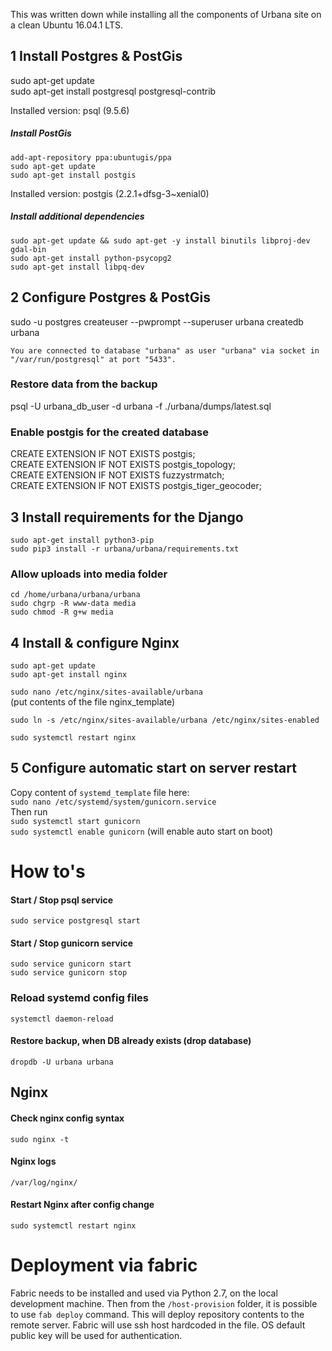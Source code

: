 This was written down while installing all the components of Urbana site on a clean Ubuntu 16.04.1 LTS.

## 1 Install Postgres & PostGis

sudo apt-get update  
sudo apt-get install postgresql postgresql-contrib

Installed version: psql (9.5.6)

##### Install PostGis

`add-apt-repository ppa:ubuntugis/ppa`  
`sudo apt-get update`  
`sudo apt-get install postgis`

Installed version: postgis (2.2.1+dfsg-3~xenial0)

##### Install additional dependencies

`sudo apt-get update && sudo apt-get -y install binutils libproj-dev gdal-bin`  
`sudo apt-get install python-psycopg2`  
`sudo apt-get install libpq-dev`


## 2 Configure Postgres & PostGis

sudo -u postgres createuser --pwprompt --superuser urbana
createdb urbana

```You are connected to database "urbana" as user "urbana" via socket in "/var/run/postgresql" at port "5433".```

### Restore data from the backup
psql -U urbana_db_user -d urbana -f ./urbana/dumps/latest.sql

### Enable postgis for the created database
CREATE EXTENSION IF NOT EXISTS postgis;  
CREATE EXTENSION IF NOT EXISTS postgis_topology;  
CREATE EXTENSION IF NOT EXISTS fuzzystrmatch;  
CREATE EXTENSION IF NOT EXISTS postgis_tiger_geocoder;  



## 3 Install requirements for the Django

`sudo apt-get install python3-pip`  
`sudo pip3 install -r urbana/urbana/requirements.txt`

### Allow uploads into media folder
`cd /home/urbana/urbana/urbana`   
`sudo chgrp -R www-data media`  
`sudo chmod -R g+w media`


## 4 Install & configure Nginx
`sudo apt-get update`  
`sudo apt-get install nginx`

`sudo nano /etc/nginx/sites-available/urbana`  
(put contents of the file nginx_template)

`sudo ln -s /etc/nginx/sites-available/urbana /etc/nginx/sites-enabled`

`sudo systemctl restart nginx`


## 5 Configure automatic start on server restart
Copy content of `systemd_template` file here:  
```sudo nano /etc/systemd/system/gunicorn.service```  
Then run  
```sudo systemctl start gunicorn```  
```sudo systemctl enable gunicorn```  (will enable auto start on boot)


# How to's

#### Start / Stop psql service
`sudo service postgresql start`

#### Start / Stop gunicorn service
`sudo service gunicorn start`  
`sudo service gunicorn stop`

### Reload systemd config files
`systemctl daemon-reload`

#### Restore backup, when DB already exists (drop database)

`dropdb -U urbana urbana`  

## Nginx

#### Check nginx config syntax
`sudo nginx -t`

#### Nginx logs
`/var/log/nginx/`

#### Restart Nginx after config change
`sudo systemctl restart nginx`


# Deployment via fabric
Fabric needs to be installed and used via Python 2.7, on the local development machine.
Then from the `/host-provision` folder, it is possible to use `fab deploy` command. This will deploy repository contents to the remote server. Fabric will use ssh host hardcoded in the file. OS default public key will be used for authentication.
